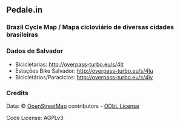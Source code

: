 Pedale.in
---------------

### Brazil Cycle Map / Mapa cicloviário de diversas cidades brasileiras


### Dados de Salvador
* Bicicletarias: http://overpass-turbo.eu/s/4It
* Estações Bike Salvador: http://overpass-turbo.eu/s/4Iu
* Bicicletários/Paraciclos: http://overpass-turbo.eu/s/4Iv


### Credits

Data: © <a href="http://osm.org/copyright">OpenStreetMap</a> contributors - <a href="http://opendatacommons.org/licenses/odbl/summary/">ODbL License</a>

Code License: AGPLv3
